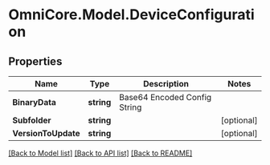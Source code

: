 # OmniCore.Model.DeviceConfiguration

## Properties

Name | Type | Description | Notes
------------ | ------------- | ------------- | -------------
**BinaryData** | **string** | Base64 Encoded Config String | 
**Subfolder** | **string** |  | [optional] 
**VersionToUpdate** | **string** |  | [optional] 

[[Back to Model list]](../README.md#documentation-for-models) [[Back to API list]](../README.md#documentation-for-api-endpoints) [[Back to README]](../README.md)

